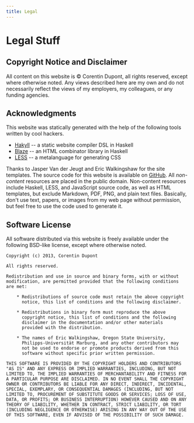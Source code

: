 ```yaml
---
title: Legal
---
```


# Legal Stuff

## Copyright Notice and Disclaimer

All content on this website is © Corentin Dupont, all rights reserved, except
where otherwise noted. Any views described here are my own and do not
necessarily reflect the views of my employers, my colleagues, or any funding
agencies.


## Acknowledgments

This website was statically generated with the help of the following tools
written by cool hackers.

 *  [Hakyll](http://jaspervdj.be/hakyll) -- a static website compiler DSL
    in Haskell
 *  [Blaze](http://jaspervdj.be/blaze) -- an HTML combinator library in Haskell
 *  [LESS](http://lesscss.org) -- a metalanguage for generating CSS

Thanks to Jasper Van der Jeugt and Eric Walkingshaw for the site templates.
The source code for this website is available on [GitHub](https://github.com/cdupont/CorentinDupont-WebPage). All *non-content* resources are placed in the public domain. Non-content resources include Haskell, LESS, and JavaScript source code, as well as HTML templates, but exclude Markdown, PDF, PNG, and plain text files. Basically, don't use text, papers, or images from my web page without permission, but feel free to use the code used to generate it.


## Software License

All software distributed via this website is freely available under the
following BSD-like license, except where otherwise noted.

    
    Copyright (c) 2013, Corentin Dupont
    
    All rights reserved.
    
    Redistribution and use in source and binary forms, with or without
    modification, are permitted provided that the following conditions
    are met:
    
        * Redistributions of source code must retain the above copyright
          notice, this list of conditions and the following disclaimer.
    
        * Redistributions in binary form must reproduce the above
          copyright notice, this list of conditions and the following
          disclaimer in the documentation and/or other materials
          provided with the distribution.
    
        * The names of Eric Walkingshaw, Oregon State University,
          Philipps-Universität Marburg, and any other contributors may
          not be used to endorse or promote products derived from this
          software without specific prior written permission.
    
    THIS SOFTWARE IS PROVIDED BY THE COPYRIGHT HOLDERS AND CONTRIBUTORS
    "AS IS" AND ANY EXPRESS OR IMPLIED WARRANTIES, INCLUDING, BUT NOT
    LIMITED TO, THE IMPLIED WARRANTIES OF MERCHANTABILITY AND FITNESS FOR
    A PARTICULAR PURPOSE ARE DISCLAIMED. IN NO EVENT SHALL THE COPYRIGHT
    OWNER OR CONTRIBUTORS BE LIABLE FOR ANY DIRECT, INDIRECT, INCIDENTAL,
    SPECIAL, EXEMPLARY, OR CONSEQUENTIAL DAMAGES (INCLUDING, BUT NOT
    LIMITED TO, PROCUREMENT OF SUBSTITUTE GOODS OR SERVICES; LOSS OF USE,
    DATA, OR PROFITS; OR BUSINESS INTERRUPTION) HOWEVER CAUSED AND ON ANY
    THEORY OF LIABILITY, WHETHER IN CONTRACT, STRICT LIABILITY, OR TORT
    (INCLUDING NEGLIGENCE OR OTHERWISE) ARISING IN ANY WAY OUT OF THE USE
    OF THIS SOFTWARE, EVEN IF ADVISED OF THE POSSIBILITY OF SUCH DAMAGE.
